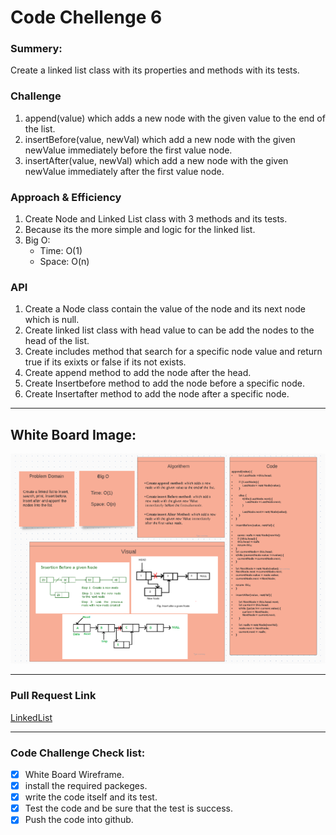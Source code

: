# Code Chellenge 6

### Summery:

Create a linked list class with its properties and methods with its tests.


### Challenge 

1. append(value) which adds a new node with the given value to the end of the list.
2. insertBefore(value, newVal) which add a new node with the given newValue immediately before the first value node.
3. insertAfter(value, newVal) which add a new node with the given newValue immediately after the first value node.


### Approach & Efficiency
1. Create Node and Linked List class with 3 methods and its tests.
2. Because its the more simple and logic for the linked list.
3. Big O: 
   - Time: O(1)
   - Space: O(n)


### API

1. Create a Node class contain the value of the node and its next node which is null.
2. Create linked list class with head value to can be add the nodes to the head of the list.
3. Create includes method that search for a specific node value and return true if its exixts or false if its not exists.
4. Create append method to add the node after the head.
5. Create Insertbefore method to add the node before a specific node.
6. Create Insertafter method to add the node after a specific node.

***********************************************************************************************


## White Board Image:

![Whiteboard Image for Code Challenge 6](https://github.com/HaneenKh88/data-structures-and-algorithms/blob/main/code-challenges/401-CodeChellenges/assests/LinkedList.png)



***********************************************************************************************
### Pull Request Link

[LinkedList](https://github.com/HaneenKh88/data-structures-and-algorithms/pull/25)

***********************************************************************************************

### Code Challenge Check list:

- [x] White Board Wireframe.
- [x] install the required packeges.
- [x] write the code itself and its test.
- [x] Test the code and be sure that the test is success.
- [x] Push the code into github.
